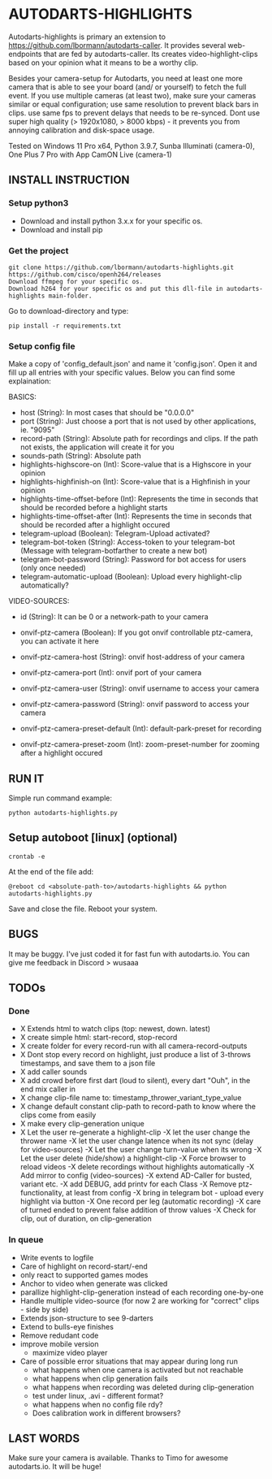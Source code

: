 # AUTODARTS-HIGHLIGHTS

Autodarts-highlights is primary an extension to https://github.com/lbormann/autodarts-caller.
It provides several web-endpoints that are fed by autodarts-caller. Its creates video-highlight-clips based on your opinion what it means to be a worthy clip. 

Besides your camera-setup for Autodarts, you need at least one more camera that is able to see your board (and/ or yourself) to fetch the full event. 
If you use multiple cameras (at least two), make sure your cameras similar or equal configuration; use same resolution to prevent black bars in clips. use same fps to prevent delays that needs to be re-synced. Dont use super high quality (> 1920x1080, > 8000 kbps) - it prevents you from annoying calibration and disk-space usage.

Tested on Windows 11 Pro x64, Python 3.9.7, Sunba Illuminati (camera-0), One Plus 7 Pro with App CamON Live (camera-1)


## INSTALL INSTRUCTION


### Setup python3

- Download and install python 3.x.x for your specific os.
- Download and install pip

### Get the project

    git clone https://github.com/lbormann/autodarts-highlights.git
    https://github.com/cisco/openh264/releases
    Download ffmpeg for your specific os.
    Download h264 for your specific os and put this dll-file in autodarts-highlights main-folder.

Go to download-directory and type:

    pip install -r requirements.txt


### Setup config file

Make a copy of 'config_default.json' and name it 'config.json'. Open it and fill up all entries with your specific values. Below you can find some explaination:

BASICS:

- host (String): In most cases that should be "0.0.0.0"
- port (String): Just choose a port that is not used by other applications, ie. "9095"
- record-path (String): Absolute path for recordings and clips. If the path not exists, the application will create it for you
- sounds-path (String): Absolute path
- highlights-highscore-on (Int): Score-value that is a Highscore in your opinion 
- highlights-highfinish-on (Int): Score-value that is a Highfinish in your opinion 
- highlights-time-offset-before (Int): Represents the time in seconds that should be recorded before a highlight starts
- highlights-time-offset-after (Int): Represents the time in seconds that should be recorded after a highlight occured
- telegram-upload (Boolean): Telegram-Upload activated?
- telegram-bot-token (String): Access-token to your telegram-bot (Message with telegram-botfarther to create a new bot)
- telegram-bot-password (String): Password for bot access for users (only once needed)
- telegram-automatic-upload (Boolean): Upload every highlight-clip automatically?

VIDEO-SOURCES:

- id (String): It can be 0 or a network-path to your camera

- onvif-ptz-camera (Boolean): If you got onvif controllable ptz-camera, you can activate it here
- onvif-ptz-camera-host (String): onvif host-address of your camera
- onvif-ptz-camera-port (Int): onvif port of your camera
- onvif-ptz-camera-user (String): onvif username to access your camera
- onvif-ptz-camera-password (String): onvif password to access your camera
- onvif-ptz-camera-preset-default (Int): default-park-preset for recording
- onvif-ptz-camera-preset-zoom (Int): zoom-preset-number for zooming after a highlight occured


## RUN IT

Simple run command example:

    python autodarts-highlights.py



## Setup autoboot [linux] (optional)

    crontab -e

At the end of the file add:

    @reboot cd <absolute-path-to>/autodarts-highlights && python autodarts-highlights.py 

Save and close the file. Reboot your system.


## BUGS

It may be buggy. I've just coded it for fast fun with autodarts.io. You can give me feedback in Discord > wusaaa


## TODOs

### Done
- X Extends html to watch clips (top: newest, down. latest)
- X create simple html: start-record, stop-record
- X create folder for every record-run with all camera-record-outputs
- X Dont stop every record on highlight, just produce a list of 3-throws timestamps, and save them to a json file
- X add caller sounds
- X add crowd before first dart (loud to silent), every dart "Ouh", in the end mix caller in
- X change clip-file name to: timestamp_thrower_variant_type_value
- X change default constant clip-path to record-path to know where the clips come from easily
- X make every clip-generation unique
- X Let the user re-generate a highlight-clip
    -X let the user change the thrower name
    -X let the user change latence when its not sync (delay for video-sources)
    -X Let the user change turn-value when its wrong
    -X Let the user delete (hide/show) a highlight-clip
-X Force browser to reload videos
-X delete recordings without highlights automatically
-X Add mirror to config (video-sources)
-X extend AD-Caller for busted, variant etc.
-X add DEBUG, add printv for each Class
-X Remove ptz-functionality, at least from config
-X bring in telegram bot - upload every highlight via button
-X One record per leg (automatic recording)
-X care of turned ended to prevent false addition of throw values
-X Check for clip, out of duration, on clip-generation

### In queue
- Write events to logfile
- Care of highlight on record-start/-end
- only react to supported games modes
- Anchor to video when generate was clicked
- parallize highlight-clip-generation instead of each recording one-by-one
- Handle multiple video-source (for now 2 are working for "correct" clips - side by side)
- Extends json-structure to see 9-darters
- Extend to bulls-eye finishes
- Remove redudant code
- improve mobile version
    - maximize video player
- Care of possible error situations that may appear during long run 
    - what happens when one camera is activated but not reachable
    - what happens when clip generation fails
    - what happens when recording was deleted during clip-generation
    - test under linux, .avi - different format?
    - what happens when no config file rdy?
    - Does calibration work in different browsers?


## LAST WORDS

Make sure your camera is available.
Thanks to Timo for awesome autodarts.io. It will be huge!
